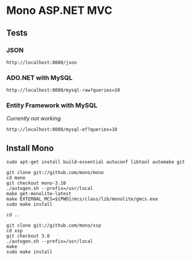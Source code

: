# Mono ASP.NET MVC

## Tests

### JSON

`http://localhost:8080/json`

### ADO.NET with MySQL

`http://localhost:8080/mysql-raw?queries=10`

### Entity Framework with MySQL

_Currently not working._

`http://localhost:8080/mysql-ef?queries=10`

## Install Mono

    sudo apt-get install build-essential autoconf libtool automake git

    git clone git://github.com/mono/mono
    cd mono
    git checkout mono-3.10
    ./autogen.sh --prefix=/usr/local
    make get-monolite-latest
    make EXTERNAL_MCS=${PWD}/mcs/class/lib/monolite/gmcs.exe
    sudo make install

    cd ..

    git clone git://github.com/mono/xsp
    cd xsp
    git checkout 3.0
    ./autogen.sh --prefix=/usr/local
    make
    sudo make install
